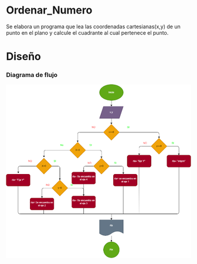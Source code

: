 # Ordenar_Numero
Se elabora un programa que lea las coordenadas cartesianas(x,y) de un punto en el plano y calcule el cuadrante al cual pertenece el punto.
# Diseño

### Diagrama de flujo

![Diagrama de fujo](diagrama.png "Diagrama de flujo")